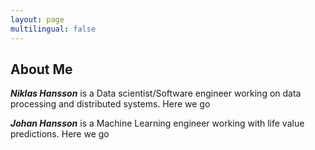 ```yaml
---
layout: page
multilingual: false
---
```


## About Me
**_Niklas Hansson_** is a Data scientist/Software engineer working on data processing and distributed systems. 
Here we go 

**_Johan Hansson_** is a Machine Learning engineer working with life value predictions. 
Here we go 